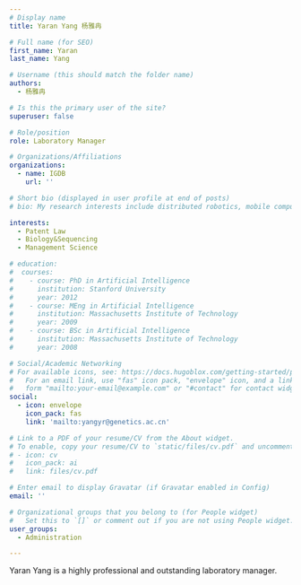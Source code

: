 ```yaml
---
# Display name
title: Yaran Yang 杨雅冉

# Full name (for SEO)
first_name: Yaran
last_name: Yang

# Username (this should match the folder name)
authors:
  - 杨雅冉

# Is this the primary user of the site?
superuser: false

# Role/position
role: Laboratory Manager

# Organizations/Affiliations
organizations:
  - name: IGDB
    url: ''

# Short bio (displayed in user profile at end of posts)
# bio: My research interests include distributed robotics, mobile computing and programmable matter.

interests:
  - Patent Law
  - Biology&Sequencing
  - Management Science

# education:
#  courses:
#    - course: PhD in Artificial Intelligence
#      institution: Stanford University
#      year: 2012
#    - course: MEng in Artificial Intelligence
#      institution: Massachusetts Institute of Technology
#      year: 2009
#    - course: BSc in Artificial Intelligence
#      institution: Massachusetts Institute of Technology
#      year: 2008

# Social/Academic Networking
# For available icons, see: https://docs.hugoblox.com/getting-started/page-builder/#icons
#   For an email link, use "fas" icon pack, "envelope" icon, and a link in the
#   form "mailto:your-email@example.com" or "#contact" for contact widget.
social:
  - icon: envelope
    icon_pack: fas
    link: 'mailto:yangyr@genetics.ac.cn'

# Link to a PDF of your resume/CV from the About widget.
# To enable, copy your resume/CV to `static/files/cv.pdf` and uncomment the lines below.
# - icon: cv
#   icon_pack: ai
#   link: files/cv.pdf

# Enter email to display Gravatar (if Gravatar enabled in Config)
email: ''

# Organizational groups that you belong to (for People widget)
#   Set this to `[]` or comment out if you are not using People widget.
user_groups:
  - Administration

---
```


Yaran Yang is a highly professional and outstanding laboratory manager.


